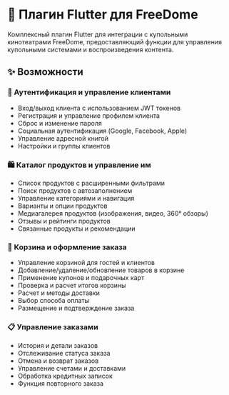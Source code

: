 # 🚀 Плагин Flutter для FreeDome

Комплексный плагин Flutter для интеграции с купольными кинотеатрами FreeDome, предоставляющий функции для управления купольными системами и воспроизведения контента.

## ✨ Возможности

### 🔐 Аутентификация и управление клиентами
- Вход/выход клиента с использованием JWT токенов
- Регистрация и управление профилем клиента
- Сброс и изменение пароля
- Социальная аутентификация (Google, Facebook, Apple)
- Управление адресной книгой
- Настройки и группы клиентов

### 🛍️ Каталог продуктов и управление им
- Список продуктов с расширенными фильтрами
- Поиск продуктов с автозаполнением
- Управление категориями и навигация
- Варианты и опции продуктов
- Медиагалерея продуктов (изображения, видео, 360° обзоры)
- Отзывы и рейтинги продуктов
- Связанные продукты и рекомендации

### 🛒 Корзина и оформление заказа
- Управление корзиной для гостей и клиентов
- Добавление/удаление/обновление товаров в корзине
- Применение купонов и подарочных карт
- Проверка и расчет итогов корзины
- Расчет и методы доставки
- Выбор способа оплаты
- Размещение и подтверждение заказа

### 📋 Управление заказами
- История и детали заказов
- Отслеживание статуса заказа
- Отмена и возврат заказов
- Управление счетами и доставками
- Обработка кредитных записок
- Функция повторного заказа